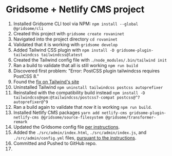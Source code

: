 # Gridsome + Netlify CMS project

1. Installed Gridsome CLI tool via NPM: `npm install --global @gridsome/cli`
1. Created this project with `gridsome create rovaninet`
1. Navigated into the project directory `cd rovaninet`
1. Validated that it is working with `gridsome develop`
1. Added Tailwind CSS plugin with `npm install -D gridsome-plugin-tailwindcss tailwindcss@latest`
1. Created the Tailwind config file with `./node_modules/.bin/tailwind init`
1. Ran a build to validate that all is still working `npm run build`
  2. Discovered first problem: "Error: PostCSS plugin tailwindcss requires PostCSS 8."
  2. Found the [fix on Tailwind's site](https://tailwindcss.com/docs/installation#post-css-7-compatibility-build)
  2. Uninstalled Tailwind `npm uninstall tailwindcss postcss autoprefixer`
  2. Reinstalled with the compatibility build instead `npm install -D tailwindcss@npm:@tailwindcss/postcss7-compat postcss@^7 autoprefixer@^9`
  2. Ran a build again to validate that _now_ it is working `npm run build`.
1. Installed Netlify CMS packages `yarn add netlify-cms gridsome-plugin-netlify-cms @gridsome/source-filesystem @gridsome/transformer-remark`
1. Updated the Gridsome config file [per instructions](https://www.netlifycms.org/docs/gridsome/#create-a-new-gridsome-website).
1. Added the `./src/admin/index.html`, `./src/admin/index.js`, and `./src/admin/config.yml` files, [pursuant to the instructions](https://www.netlifycms.org/docs/gridsome/#netlify-cms-setup).
1. Committed and Pushed to GitHub repo.
1.